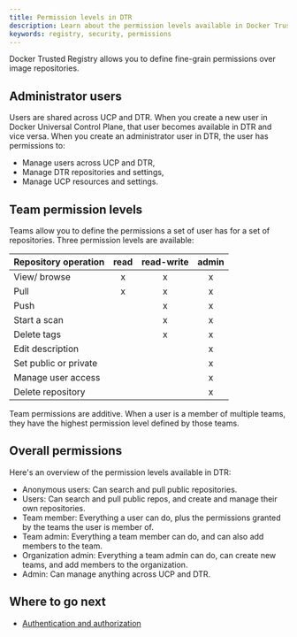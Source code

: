 ```yaml
---
title: Permission levels in DTR
description: Learn about the permission levels available in Docker Trusted Registry.
keywords: registry, security, permissions
---
```

Docker Trusted Registry allows you to define fine-grain permissions over image repositories.

## Administrator users

Users are shared across UCP and DTR. When you create a new user in Docker Universal Control Plane, that user becomes available in DTR and vice versa. When you create an administrator user in DTR, the user has permissions to:

* Manage users across UCP and DTR,
* Manage DTR repositories and settings,
* Manage UCP resources and settings.

## Team permission levels

Teams allow you to define the permissions a set of user has for a set of repositories. Three permission levels are available:

| Repository operation  | read | read-write | admin |
|:--------------------- |:----:|:----------:|:-----:|
| View/ browse          |  x   |     x      |   x   |
| Pull                  |  x   |     x      |   x   |
| Push                  |      |     x      |   x   |
| Start a scan          |      |     x      |   x   |
| Delete tags           |      |     x      |   x   |
| Edit description      |      |            |   x   |
| Set public or private |      |            |   x   |
| Manage user access    |      |            |   x   |
| Delete repository     |      |            |   x   |

Team permissions are additive. When a user is a member of multiple teams, they have the highest permission level defined by those teams.

## Overall permissions

Here's an overview of the permission levels available in DTR:

* Anonymous users: Can search and pull public repositories.
* Users: Can search and pull public repos, and create and manage their own repositories.
* Team member: Everything a user can do, plus the permissions granted by the teams the user is member of.
* Team admin: Everything a team member can do, and can also add members to the team.
* Organization admin: Everything a team admin can do, can create new teams, and add members to the organization.
* Admin: Can manage anything across UCP and DTR.

## Where to go next

* [Authentication and authorization](index.md)